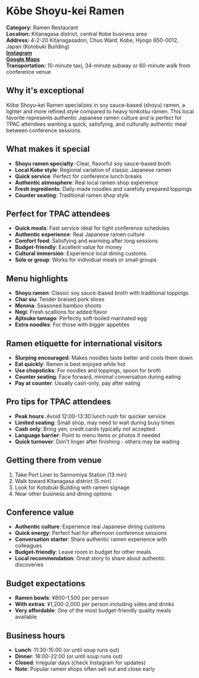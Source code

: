 # Kōbe Shoyu-kei Ramen

**Category:** Ramen Restaurant  
**Location:** Kitanagasa district, central Kobe business area  
**Address:** 4-2-20 Kitanagasadori, Chuo Ward, Kobe, Hyogo 650-0012, Japan (Kotobuki Building)  
**[Instagram](https://www.instagram.com/kobe.shouyukei/)**  
**[Google Maps](https://maps.app.goo.gl/bp1BMTbvwYFf99Tr6)**  
**Transportation:** 10-minute taxi, 34-minute subway or 60-minute walk from conference venue  

## Why it's exceptional

Kōbe Shoyu-kei Ramen specializes in soy sauce-based (shoyu) ramen, a lighter and more refined style compared to heavy tonkotsu ramen. This local favorite represents authentic Japanese ramen culture and is perfect for TPAC attendees wanting a quick, satisfying, and culturally authentic meal between conference sessions.

## What makes it special

- **Shoyu ramen specialty**: Clear, flavorful soy sauce-based broth
- **Local Kobe style**: Regional variation of classic Japanese ramen
- **Quick service**: Perfect for conference lunch breaks
- **Authentic atmosphere**: Real local ramen shop experience
- **Fresh ingredients**: Daily-made noodles and carefully prepared toppings
- **Counter seating**: Traditional ramen shop style

## Perfect for TPAC attendees

- **Quick meals**: Fast service ideal for tight conference schedules
- **Authentic experience**: Real Japanese ramen culture
- **Comfort food**: Satisfying and warming after long sessions
- **Budget-friendly**: Excellent value for money
- **Cultural immersion**: Experience local dining customs
- **Solo or group**: Works for individual meals or small groups

## Menu highlights

- **Shoyu ramen**: Classic soy sauce-based broth with traditional toppings
- **Char siu**: Tender braised pork slices
- **Menma**: Seasoned bamboo shoots
- **Negi**: Fresh scallions for added flavor
- **Ajitsuke tamago**: Perfectly soft-boiled marinated egg
- **Extra noodles**: For those with bigger appetites

## Ramen etiquette for international visitors

- **Slurping encouraged**: Makes noodles taste better and cools them down
- **Eat quickly**: Ramen is best enjoyed while hot
- **Use chopsticks**: For noodles and toppings, spoon for broth
- **Counter seating**: Face forward, minimal conversation during eating
- **Pay at counter**: Usually cash-only, pay after eating

## Pro tips for TPAC attendees

- **Peak hours**: Avoid 12:00-13:30 lunch rush for quicker service
- **Limited seating**: Small shop, may need to wait during busy times
- **Cash only**: Bring yen, credit cards typically not accepted
- **Language barrier**: Point to menu items or photos if needed
- **Quick turnover**: Don't linger after finishing - others may be waiting

## Getting there from venue

1. Take Port Liner to Sannomiya Station (13 min)
2. Walk toward Kitanagasa district (5 min)
3. Look for Kotobuki Building with ramen signage
4. Near other business and dining options

## Conference value

- **Authentic culture**: Experience real Japanese dining customs
- **Quick energy**: Perfect fuel for afternoon conference sessions
- **Conversation starter**: Share authentic ramen experience with colleagues
- **Budget-friendly**: Leave room in budget for other meals
- **Local recommendation**: Great story to share about authentic discoveries

## Budget expectations

- **Ramen bowls**: ¥800-1,500 per person
- **With extras**: ¥1,200-2,000 per person including sides and drinks
- **Very affordable**: One of the most budget-friendly quality meals available

## Business hours

- **Lunch**: 11:30-15:00 (or until soup runs out)
- **Dinner**: 18:00-22:00 (or until soup runs out)
- **Closed**: Irregular days (check Instagram for updates)
- **Note**: Popular ramen shops often sell out and close early
